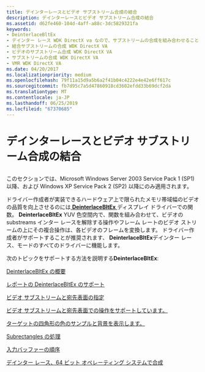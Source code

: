```yaml
---
title: デインターレースとビデオ サブストリーム合成の結合
description: デインターレースとビデオ サブストリーム合成の結合
ms.assetid: d62fe460-104d-4aff-a88c-3dc5829321fa
keywords:
- DeinterlaceBltEx
- デインター レース WDK DirectX va なので、サブストリームの合成を組み合わせること
- 結合サブストリームの合成 WDK DirectX VA
- ビデオのサブストリーム合成 WDK DirectX VA
- サブストリームの合成 WDK DirectX VA
- VMR WDK DirectX VA
ms.date: 04/20/2017
ms.localizationpriority: medium
ms.openlocfilehash: 79f11a15d9a5b6a2f41b04c4222e4e42e6ff617c
ms.sourcegitcommit: fb7d95c7a5d47860918cd3602efdd33b69dcf2da
ms.translationtype: MT
ms.contentlocale: ja-JP
ms.lasthandoff: 06/25/2019
ms.locfileid: "67370685"
---
```

# <a name="combining-deinterlacing-and-video-substream-compositing"></a>デインターレースとビデオ サブストリーム合成の結合


## <span id="ddk_combining_deinterlacing_and_video_substream_compositing_gg"></span><span id="DDK_COMBINING_DEINTERLACING_AND_VIDEO_SUBSTREAM_COMPOSITING_GG"></span>


このセクションでは、Microsoft Windows Server 2003 Service Pack 1 (SP1) 以降、および Windows XP Service Pack 2 (SP2) 以降にのみ適用されます。

ドライバー作成者が実装できるハードウェア上で限られたメモリ帯域幅のビデオの品質を向上させるのには[ **DeinterlaceBltEx** ](https://docs.microsoft.com/windows-hardware/drivers/display/dxva-deinterlacebobdeviceclass-deinterlacebltex)ディスプレイ ドライバーでの関数。 **DeinterlaceBltEx** YUV 色空間内で、関数を組み合わせて、ビデオの substreams インター レースを解除する操作やフレーム レートのビデオ ストリームの上にその複合操作は、各ビデオのフレームを変換します。 ドライバー作成者がサポートすることが推奨されます、 **DeinterlaceBltEx**デインター レース、モードのすべてのドライバーに機能します。

次のトピックをサポートする方法を説明する**DeinterlaceBltEx**:

[DeinterlaceBltEx の概要](overview-of-deinterlacebltex.md)

[レポートの DeinterlaceBltEx のサポート](reporting-support-for-deinterlacebltex.md)

[ビデオ サブストリームと宛先表面の指定](supplying-video-substream-and-destination-surfaces.md)

[ビデオ サブストリームと宛先表面での操作をサポートしています。](supporting-operations-on-video-substream-and-destination-surfaces.md)

[ターゲットの四角形の色のサンプルと背景を表示します。](displaying-samples-and-background-color-in-the-target-rectangle.md)

[Subrectangles の処理](processing-subrectangles.md)

[入力バッファーの順序](input-buffer-order.md)

[デインター レース、64 ビット オペレーティング システムで合成](deinterlacing-and-compositing-on-64-bit-operating-systems.md)

 

 





